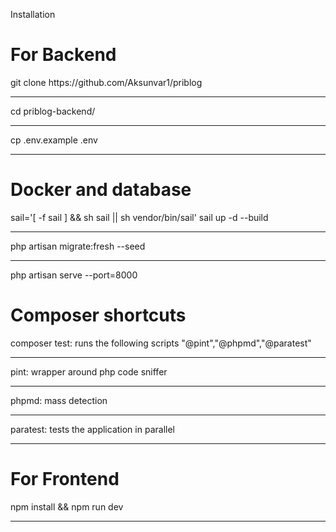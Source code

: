 Installation

<h1>For Backend</h1>
git clone https://github.com/Aksunvar1/priblog
<hr>
cd priblog-backend/
<hr>
cp .env.example .env 
<hr>
<h1>Docker and database</h1>
sail='[ -f sail ] && sh sail || sh vendor/bin/sail' sail up -d --build
<hr>
php artisan migrate:fresh --seed
<hr>
php artisan serve --port=8000

<h1>Composer shortcuts</h1>
composer test: runs the following scripts "@pint","@phpmd","@paratest"
<hr>
pint: wrapper around php code sniffer
<hr>
phpmd: mass detection
<hr>
paratest: tests the application in parallel
<hr>

<h1>For Frontend</h1>
npm install && npm run dev
<hr>


